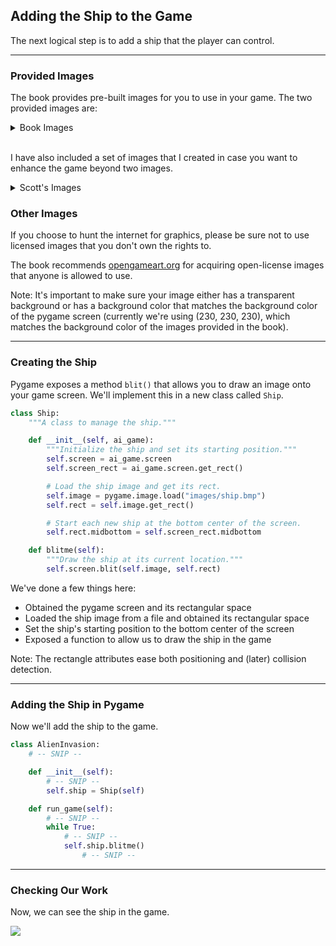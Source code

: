 ## Adding the Ship to the Game

The next logical step is to add a ship that the player can control.

---

### Provided Images

The book provides pre-built images for you to use in your game. The two
provided images are:

<details>
<summary>Book Images</summary>

* ship.bmp  
  ![Ship](../alien_invasion/images/image-files/book/ship.bmp)
* alien.bmp  
  ![Alien](../alien_invasion/images/image-files/book/alien.bmp)

</details>
<br>

I have also included a set of images that I created in case you want to
enhance the game beyond two images. 

<details>
<summary>Scott's Images</summary>

#### Animated GIFs

![Blue Alien](../alien_invasion/images/blue-anim.gif)
![Green Alien](../alien_invasion/images/green-anim.gif)
![Pink Alien](../alien_invasion/images/pink-anim.gif)
![Yellow Alien](../alien_invasion/images/yellow-anim.gif)
![Ship](../alien_invasion/images/ship-anim.gif)

There are also associated animated explosion images for each alien.

![Blue Boom](../alien_invasion/images/image-files/original/animated-gif/gif-frames/blue-boom/frame_4_delay-0.08s.gif)
![Blue Boom](../alien_invasion/images/image-files/original/animated-gif/gif-frames/green-boom/frame_4_delay-0.08s.gif)
![Blue Boom](../alien_invasion/images/image-files/original/animated-gif/gif-frames/pink-boom/frame_4_delay-0.08s.gif)
![Blue Boom](../alien_invasion/images/image-files/original/animated-gif/gif-frames/yellow-boom/frame_4_delay-0.08s.gif)
![Blue Boom](../alien_invasion/images/image-files/original/animated-gif/gif-frames/kaboom/frame_4_delay-0.08s.gif)

#### Static PNGs

![Blue Alien](../alien_invasion/images/image-files/original/static-png/blue.png)
![Green Alien](../alien_invasion/images/image-files/original/static-png/green.png)
![Pink Alien](../alien_invasion/images/image-files/original/static-png/pink.png)
![Yellow Alien](../alien_invasion/images/image-files/original/static-png/yellow.png)
![Ship Alien](../alien_invasion/images/image-files/original/static-png/ship.png)

#### Sprite Sheets

<img alt="Blue Alien" src="../alien_invasion/images/image-files/original/sprite-sheets/blue-sprites.png" style="width:72px;">
<img alt="Blue Explosion" src="../alien_invasion/images/image-files/original/sprite-sheets/blue-boom.png" style="width:72px;">
<img alt="Green Alien" src="../alien_invasion/images/image-files/original/sprite-sheets/green-sprites.png" style="width:72px;">
<img alt="Green Explosion" src="../alien_invasion/images/image-files/original/sprite-sheets/green-boom.png" style="width:72px;">
<img alt="Pink Alien" src="../alien_invasion/images/image-files/original/sprite-sheets/pink-sprites.png" style="width:72px;">
<img alt="Pink Explosion" src="../alien_invasion/images/image-files/original/sprite-sheets/pink-boom.png" style="width:72px;">  
<img alt="Yellow Alien" src="../alien_invasion/images/image-files/original/sprite-sheets/yellow-sprites.png" style="width:72px;">
<img alt="Yellow Explosion" src="../alien_invasion/images/image-files/original/sprite-sheets/yellow-boom.png" style="width:72px;">
<img alt="Ship" src="../alien_invasion/images/image-files/original/sprite-sheets/ship-sprites.png" style="width:72px;">
<img alt="Fiery Explosion" src="../alien_invasion/images/image-files/original/sprite-sheets/kaboom.png" style="width:72px;">

</details>

### Other Images

If you choose to hunt the internet for graphics, please be sure not to use
licensed images that you don't own the rights to.

The book recommends [opengameart.org](https://opengameart.org/) for acquiring
open-license images that anyone is allowed to use.

Note: It's important to make sure your image either has a transparent
background or has a background color that matches the background color of
the pygame screen (currently we're using (230, 230, 230), which matches the
background color of the images provided in the book).

---

### Creating the Ship

Pygame exposes a method `blit()` that allows you to draw an image onto
your game screen. We'll implement this in a new class called `Ship`.

```python
class Ship:
    """A class to manage the ship."""

    def __init__(self, ai_game):
        """Initialize the ship and set its starting position."""
        self.screen = ai_game.screen
        self.screen_rect = ai_game.screen.get_rect()

        # Load the ship image and get its rect.
        self.image = pygame.image.load("images/ship.bmp")
        self.rect = self.image.get_rect()

        # Start each new ship at the bottom center of the screen.
        self.rect.midbottom = self.screen_rect.midbottom

    def blitme(self):
        """Draw the ship at its current location."""
        self.screen.blit(self.image, self.rect)
```

We've done a few things here:

* Obtained the pygame screen and its rectangular space
* Loaded the ship image from a file and obtained its rectangular space
* Set the ship's starting position to the bottom center of the screen
* Exposed a function to allow us to draw the ship in the game

Note: The rectangle attributes ease both positioning and (later) collision
detection.

---

### Adding the Ship in Pygame

Now we'll add the ship to the game.

```python
class AlienInvasion:
    # -- SNIP --

    def __init__(self):
        # -- SNIP --
        self.ship = Ship(self)

    def run_game(self):
        # -- SNIP --
        while True:
            # -- SNIP --
            self.ship.blitme()
                # -- SNIP --
```

---

### Checking Our Work

Now, we can see the ship in the game.

![](../images/add_ship.png)